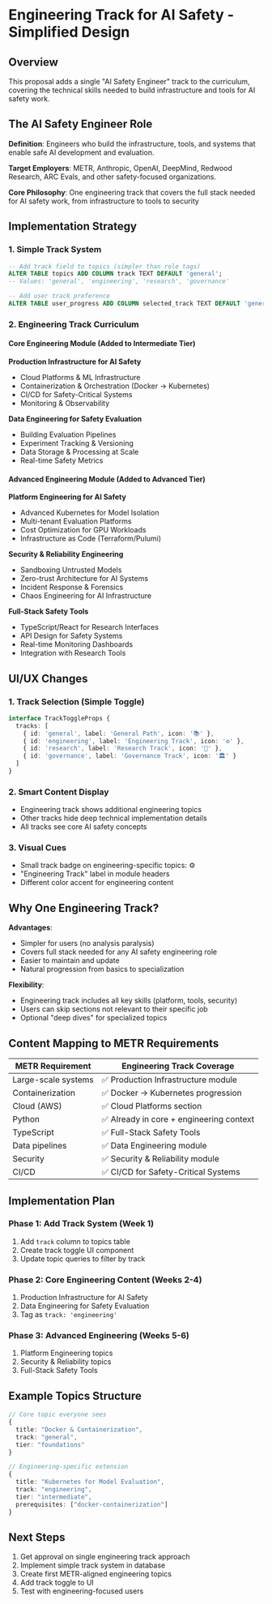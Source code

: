 # Engineering Track for AI Safety - Simplified Design

## Overview

This proposal adds a single "AI Safety Engineer" track to the curriculum, covering the technical skills needed to build infrastructure and tools for AI safety work.

## The AI Safety Engineer Role

**Definition**: Engineers who build the infrastructure, tools, and systems that enable safe AI development and evaluation.

**Target Employers**: METR, Anthropic, OpenAI, DeepMind, Redwood Research, ARC Evals, and other safety-focused organizations.

**Core Philosophy**: One engineering track that covers the full stack needed for AI safety work, from infrastructure to tools to security

## Implementation Strategy

### 1. Simple Track System

```sql
-- Add track field to topics (simpler than role tags)
ALTER TABLE topics ADD COLUMN track TEXT DEFAULT 'general';
-- Values: 'general', 'engineering', 'research', 'governance'

-- Add user track preference
ALTER TABLE user_progress ADD COLUMN selected_track TEXT DEFAULT 'general';
```

### 2. Engineering Track Curriculum

#### Core Engineering Module (Added to Intermediate Tier)

**Production Infrastructure for AI Safety**
- Cloud Platforms & ML Infrastructure
- Containerization & Orchestration (Docker → Kubernetes)
- CI/CD for Safety-Critical Systems
- Monitoring & Observability

**Data Engineering for Safety Evaluation**
- Building Evaluation Pipelines
- Experiment Tracking & Versioning
- Data Storage & Processing at Scale
- Real-time Safety Metrics

#### Advanced Engineering Module (Added to Advanced Tier)

**Platform Engineering for AI Safety**
- Advanced Kubernetes for Model Isolation
- Multi-tenant Evaluation Platforms
- Cost Optimization for GPU Workloads
- Infrastructure as Code (Terraform/Pulumi)

**Security & Reliability Engineering**
- Sandboxing Untrusted Models
- Zero-trust Architecture for AI Systems
- Incident Response & Forensics
- Chaos Engineering for AI Infrastructure

**Full-Stack Safety Tools**
- TypeScript/React for Research Interfaces
- API Design for Safety Systems
- Real-time Monitoring Dashboards
- Integration with Research Tools

## UI/UX Changes

### 1. Track Selection (Simple Toggle)
```typescript
interface TrackToggleProps {
  tracks: [
    { id: 'general', label: 'General Path', icon: '📚' },
    { id: 'engineering', label: 'Engineering Track', icon: '⚙️' },
    { id: 'research', label: 'Research Track', icon: '🔬' },
    { id: 'governance', label: 'Governance Track', icon: '🏛️' }
  ]
}
```

### 2. Smart Content Display
- Engineering track shows additional engineering topics
- Other tracks hide deep technical implementation details
- All tracks see core AI safety concepts

### 3. Visual Cues
- Small track badge on engineering-specific topics: ⚙️
- "Engineering Track" label in module headers
- Different color accent for engineering content

## Why One Engineering Track?

**Advantages**:
- Simpler for users (no analysis paralysis)
- Covers full stack needed for any AI safety engineering role
- Easier to maintain and update
- Natural progression from basics to specialization

**Flexibility**: 
- Engineering track includes all key skills (platform, tools, security)
- Users can skip sections not relevant to their specific job
- Optional "deep dives" for specialized topics

## Content Mapping to METR Requirements

| METR Requirement | Engineering Track Coverage |
|------------------|---------------------------|
| Large-scale systems | ✅ Production Infrastructure module |
| Containerization | ✅ Docker → Kubernetes progression |
| Cloud (AWS) | ✅ Cloud Platforms section |
| Python | ✅ Already in core + engineering context |
| TypeScript | ✅ Full-Stack Safety Tools |
| Data pipelines | ✅ Data Engineering module |
| Security | ✅ Security & Reliability module |
| CI/CD | ✅ CI/CD for Safety-Critical Systems |

## Implementation Plan

### Phase 1: Add Track System (Week 1)
1. Add `track` column to topics table
2. Create track toggle UI component
3. Update topic queries to filter by track

### Phase 2: Core Engineering Content (Weeks 2-4)
1. Production Infrastructure for AI Safety
2. Data Engineering for Safety Evaluation
3. Tag as `track: 'engineering'`

### Phase 3: Advanced Engineering (Weeks 5-6)
1. Platform Engineering topics
2. Security & Reliability topics
3. Full-Stack Safety Tools

## Example Topics Structure

```typescript
// Core topic everyone sees
{
  title: "Docker & Containerization",
  track: "general",
  tier: "foundations"
}

// Engineering-specific extension
{
  title: "Kubernetes for Model Evaluation",
  track: "engineering", 
  tier: "intermediate",
  prerequisites: ["docker-containerization"]
}
```

## Next Steps

1. Get approval on single engineering track approach
2. Implement simple track system in database
3. Create first METR-aligned engineering topics
4. Add track toggle to UI
5. Test with engineering-focused users